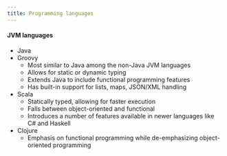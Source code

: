 ```yaml
---
title: Programming languages
---
```


#### JVM languages

- Java
- Groovy
  - Most similar to Java among the non-Java JVM languages
  - Allows for static or dynamic typing
  - Extends Java to include functional programming features
  - Has built-in support for lists, maps, JSON/XML handling
- Scala
  - Statically typed, allowing for faster execution
  - Falls between object-oriented and functional
  - Introduces a number of features available in newer languages like C# and Haskell
- Clojure
  - Emphasis on functional programming while de-emphasizing object-oriented programming
